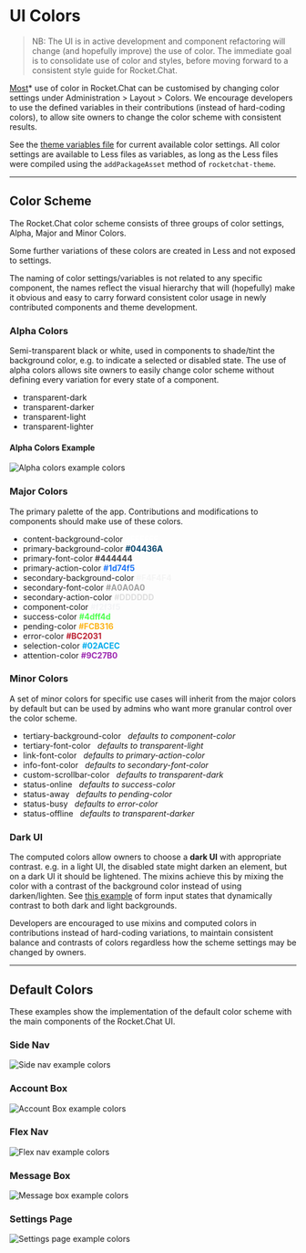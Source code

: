 # UI Colors

> NB: The UI is in active development and component refactoring will change (and hopefully improve) the use of color. The immediate goal is to consolidate use of color and styles, before moving forward to a consistent style guide for Rocket.Chat.

[Most](https://github.com/RocketChat/Rocket.Chat/issues/4091)\* use of color in Rocket.Chat can be customised by changing color settings under Administration > Layout > Colors. We encourage developers to use the defined variables in their contributions (instead of hard-coding colors), to allow site owners to change the color scheme with consistent results.

See the [theme variables file](https://github.com/RocketChat/Rocket.Chat/blob/develop/app/theme/server/variables.js) for current available color settings. All color settings are available to Less files as variables, as long as the Less files were compiled using the `addPackageAsset` method of `rocketchat-theme`.

- - -

## Color Scheme

The Rocket.Chat color scheme consists of three groups of color settings, Alpha, Major and Minor Colors.

Some further variations of these colors are created in Less and not exposed to settings.

The naming of color settings/variables is not related to any specific component, the names reflect the visual hierarchy that will (hopefully) make it obvious and easy to carry forward consistent color usage in newly contributed components and theme development.

### Alpha Colors

Semi-transparent black or white, used in components to shade/tint the background color, e.g. to indicate a selected or disabled state. The use of alpha colors allows site owners to easily change color scheme without defining every variation for every state of a component.

- transparent-dark
- transparent-darker
- transparent-light
- transparent-lighter

#### Alpha Colors Example

![Alpha colors example colors](alpha-colors.png)

### Major Colors

The primary palette of the app. Contributions and modifications to components should make use of these colors.

- content-background-color <span style="color: #FFFFFF">**#FFFFFF**</span>
- primary-background-color <span style="color: #04436A">**#04436A**</span>
- primary-font-color <span style="color: #444444">**#444444**</span>
- primary-action-color <span style="color: #1d74f5">**#1d74f5**</span>
- secondary-background-color <span style="color: #F4F4F4">**#F4F4F4**</span>
- secondary-font-color <span style="color: #A0A0A0">**#A0A0A0**</span>
- secondary-action-color <span style="color: #DDDDDD">**#DDDDDD**</span>
- component-color <span style="color: #f2f3f5">**#f2f3f5**</span>
- success-color <span style="color: #4dff4d">**#4dff4d**</span>
- pending-color <span style="color: #FCB316">**#FCB316**</span>
- error-color <span style="color: #BC2031">**#BC2031**</span>
- selection-color <span style="color: #02ACEC">**#02ACEC**</span>
- attention-color <span style="color: #9C27B0">**#9C27B0**</span>

### Minor Colors

A set of minor colors for specific use cases will inherit from the major colors by default but can be used by admins who want more granular control over the color scheme.

- tertiary-background-color &nbsp; _defaults to component-color_
- tertiary-font-color &nbsp; _defaults to transparent-light_
- link-font-color &nbsp; _defaults to primary-action-color_
- info-font-color &nbsp; _defaults to secondary-font-color_
- custom-scrollbar-color &nbsp; _defaults to transparent-dark_
- status-online  &nbsp; _defaults to success-color_
- status-away &nbsp; _defaults to pending-color_
- status-busy &nbsp; _defaults to error-color_
- status-offline &nbsp; _defaults to transparent-darker_

### Dark UI

The computed colors allow owners to choose a **dark UI** with appropriate contrast. e.g. in a light UI, the disabled state might darken an element, but on a dark UI it should be lightened. The mixins achieve this by mixing the color with a contrast of the background color instead of using darken/lighten. See [this example](https://codepen.io/owlandfox/pen/EyJROO) of form input states that dynamically contrast to both dark and light backgrounds.

Developers are encouraged to use mixins and computed colors in contributions instead of hard-coding variations, to maintain consistent balance and contrasts of colors regardless how the scheme settings may be changed by owners.

- - -

## Default Colors

These examples show the implementation of the default color scheme with the main components of the Rocket.Chat UI.

### Side Nav

![Side nav example colors](side-nav.png)

### Account Box

![Account Box example colors](account-box.png)

### Flex Nav

![Flex nav example colors](flex-nav.png)

### Message Box

![Message box example colors](message-box.png)

### Settings Page

![Settings page example colors](settings-page.png)
